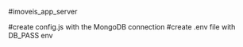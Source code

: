 #imoveis_app_server

#create config.js with the MongoDB connection
#create .env file with DB_PASS env